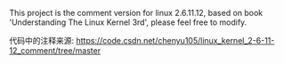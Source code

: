 This project is the comment version for linux 2.6.11.12,
based on book 'Understanding The Linux Kernel 3rd',
please feel free to modify.

代码中的注释来源: https://code.csdn.net/chenyu105/linux_kernel_2-6-11-12_comment/tree/master
